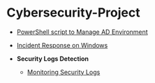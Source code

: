 # Cybersecurity-Project
  - [PowerShell script to Manage AD Environment](https://github.com/TayLuo/Cybersecurity-Project-with-PowerShell)
  - [Incident Response on Windows](https://github.com/TayLuo/Incident-Response-on-Windows)
 
- <b>Security Logs Detection</b>
  - [Monitoring Security Logs](https://github.com/TayLuo/Cybersecurity-Project-with-PowerShell/blob/main/EventLog%20Monitoring.txt)
